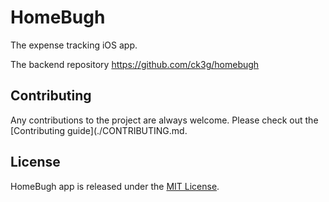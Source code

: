 # HomeBugh

The expense tracking iOS app.

The backend repository https://github.com/ck3g/homebugh

## Contributing

Any contributions to the project are always welcome. Please check out the [Contributing guide](./CONTRIBUTING.md.

## License

HomeBugh app is released under the [MIT License](./LICENSE.md).
